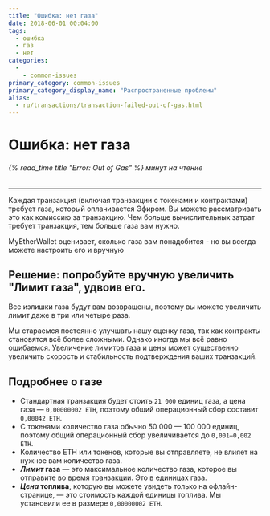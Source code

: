 ```yaml
---
title: "Ошибка: нет газа"
date: 2018-06-01 00:04:00
tags:
  - ошибка
  - газ
  - нет
categories:
  - 
    - common-issues
primary_category: common-issues
primary_category_display_name: "Распространенные проблемы"
alias:
  - ru/transactions/transaction-failed-out-of-gas.html
---
```


# **Ошибка: нет газа**

###### {% read_time title "Error: Out of Gas" %} минут на чтение

* * *

Каждая транзакция (включая транзакции с токенами и контрактами) требует газа, который оплачивается Эфиром. Вы можете рассматривать это как комиссию за транзакцию. Чем больше вычислительных затрат требует транзакция, тем больше газа вам нужно.

MyEtherWallet оценивает, сколько газа вам понадобится - но вы всегда можете настроить его и вручную

## **Решение: попробуйте вручную увеличить "Лимит газа", удвоив его.**

Все излишки газа будут вам возвращены, поэтому вы можете увеличить лимит даже в три или четыре раза.

Мы стараемся постоянно улучшать нашу оценку газа, так как контракты становятся всё более сложными. Однако иногда мы всё равно ошибаемся. Увеличение лимитов газа и цены может существенно увеличить скорость и стабильность подтверждения ваших транзакций.

## **Подробнее о газе**

-   Стандартная транзакция будет стоить `21 000` единиц газа, а цена газа — `0,00000002 ETH`, поэтому общий операционный сбор составит `0,00042 ETH`.
-   С токенами количество газа обычно 50 000 — 100 000 единиц, поэтому общий операционный сбор увеличивается до `0,001–0,002 ETH`.
-   Количество ETH или токенов, которые вы отправляете, не влияет на нужное вам количество газа.
-   **_Лимит_ газа** — это максимальное количество газа, которое вы отправите во время транзакции. Это в единицах газа.
-   **_Цена_ топлива**, которую вы можете увидеть только на офлайн-странице, — это стоимость каждой единицы топлива. Мы установили ее в размере `0,00000002 ETH`.
